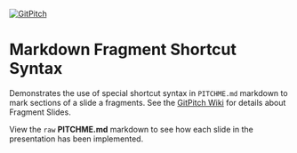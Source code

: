 [![GitPitch](https://gitpitch.com/assets/badge.svg)](https://gitpitch.com/gitpitch/feature-demo/frag-shortcut-syntax)

# Markdown Fragment Shortcut Syntax

Demonstrates the use of special shortcut syntax in `PITCHME.md` markdown to mark sections of a slide a fragments. See the [GitPitch Wiki](https://github.com/gitpitch/gitpitch/wiki/Fragment-Slides) for details about Fragment Slides.

View the `raw` **PITCHME.md** markdown to see how each slide in the presentation has been implemented.
